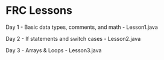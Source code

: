 # FRC Lessons
Day 1 - Basic data types, comments, and math - Lesson1.java

Day 2 - If statements and switch cases - Lesson2.java

Day 3 - Arrays & Loops - Lesson3.java
